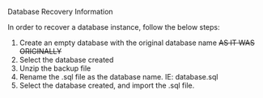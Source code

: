 Database Recovery Information

In order to recover a database instance, follow the below steps:

1. Create an empty database with the original database name ~~AS IT WAS ORIGINALLY~~
2. Select the database created
3. Unzip the backup file
4. Rename the .sql file as the database name. IE: database.sql
5. Select the database created, and import the .sql file.

